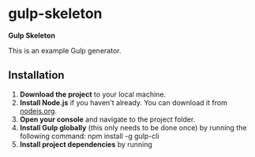 # gulp-skeleton

**Gulp Skeleton**

This is an example Gulp generator.

## Installation

1. **Download the project** to your local machine.
2. **Install Node.js** if you haven't already. You can download it from [nodejs.org](https://nodejs.org/).
3. **Open your console** and navigate to the project folder.
4. **Install Gulp globally** (this only needs to be done once) by running the following command:
npm install -g gulp-cli
5. **Install project dependencies** by running
